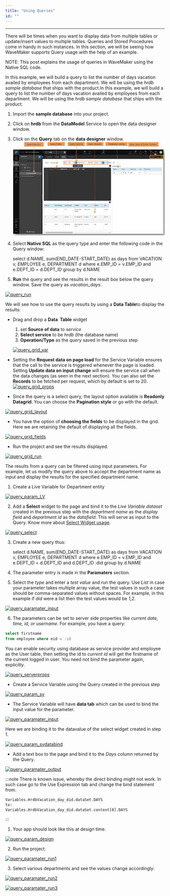 ```yaml
---
title: "Using Queries"
id: ""
---
```

---

There will be times when you want to display data from multiple tables or update/insert values to multiple tables. Queries and Stored Procedures come in handy in such instances. In this section, we will be seeing how WaveMaker supports Query usage with the help of an example.

NOTE: This post explains the usage of queries in WaveMaker using the Native SQL code.

In this example, we will build a query to list the number of days vacation availed by employees from each department. We will be using the _hrdb sample database_ that ships with the product.In this example, we will build a query to list the number of days vacation availed by employees from each department. We will be using the _hrdb sample database_ that ships with the product.

1. Import the **sample database** into your project.
2. Click on **hrdb** from the **DataModel** Service to open the data designer window.
3. Click on the **Query** tab on the **data designer** window. [![query_tab](/learn/assets/query_tab.png)](/learn/assets/query_tab.png)
4. Select **Native SQL** as the query type and enter the following code in the Query window:
    
    select d.NAME, sum(END_DATE-START_DATE) as days 
    from VACATION v, EMPLOYEE e, DEPARTMENT d 
    where e.EMP_ID = v.EMP_ID and e.DEPT_ID = d.DEPT_ID 
    group by d.NAME
    
5. **Run** the query and see the results in the result box below the query window. Save the query as _vacation_days_. 

[![query_run](/learn/assets/query_run.png)](/learn/assets/query_run.png)

We will see how to use the query results by using a **Data Table**to display the results:

- Drag and drop a **Data  Table** widget
    
    1. set **Source of data** to _service_
    2. **Select service** to be _hrdb_ (the database name)
    3. **Operation/Type** as the _query_ saved in the previous step
    
    [![query_grid_var](/learn/assets/query_grid_var.png)](/learn/assets/query_grid_var.png)

- Setting the **Request data on page load** for the Service Variable ensures that the call to the service is triggered whenever the page is loaded. Setting **Update data on input change** will ensure the service call when the data changes (as seen in the next section). You can also set the **Records** to be fetched per request, which by default is set to 20. [![query_grid_props](/learn/assets/query_grid_props.png)](/learn/assets/query_grid_props.png)
- Since the query is a select query, the layout option available is **Readonly Datagrid**. You can choose the **Pagination style** or go with the default. 

[![query_grid_layout](/learn/assets/query_grid_layout.png)](/learn/assets/query_grid_layout.png)

- You have the option of **choosing the fields** to be displayed in the grid. Here we are retaining the default of displaying all the fields. 

[![query_grid_fields](/learn/assets/query_grid_fields.png)](/learn/assets/query_grid_fields.png)

- Run the project and see the results displayed. 

[![query_grid_run](/learn/assets/query_grid_run.png)](/learn/assets/query_grid_run.png)

The results from a query can be filtered using input parameters. For example, let us modify the query above to accept the department name as input and display the results for the specified department name.

1. Create a Live Variable for Department entity 

[![query_param_LV](/learn/assets/query_param_LV.png)](/learn/assets/query_param_LV.png)

2. Add a **Select** widget to the page and bind it to the _Live Variable dataset_ created in the previous step with the _department name_ as the _display field_ and _department id_ as the _datafield_. This will serve as input to the Query. Know more about [Select Widget usage](/learn/app-development/widgets/form-widgets/select-use-cases). 

[![query_select](/learn/assets/query_select.png)](/learn/assets/query_select.png)

3. Create a new query thus:
    
    select d.NAME, sum(END_DATE-START_DATE) as days 
    from VACATION v, EMPLOYEE e, DEPARTMENT d 
    where e.EMP_ID = v.EMP_ID and e.DEPT_ID = d.DEPT_ID and d.DEPT_ID :did
    group by d.NAME
    
4. The parameter entry is made in the **Paramaters** section.
5. Select the _type_ and enter a _test value_ and run the query. Use _List_ in case your parameter takes multiple array value, the test values in such a case should be comma-separated values without spaces. For example, in this example if _did_ were a list then the test values would be _1,2_. 

[![query_paramater_input](/learn/assets/query_paramater_input.png)](/learn/assets/query_paramater_input.png)

6. The parameters can be set to server side properties like _current date, time, id, or username_. For example, you have a query:

```sql
select firstname 
from employee where eid = :id
```    
    
You can enable security using database as service provider and employee as the User table, then setting the id to _current id_ will get the firstname of the current logged in user. You need not bind the parameter again, explicitly. 

[![query_serverprops](/learn/assets/query_serverprops.png)](/learn/assets/query_serverprops.png)

- Create a Service Variable using the Query created in the previous step 

[![query_param_sv](/learn/assets/query_param_sv.png)](/learn/assets/query_param_sv.png)

- The Service Variable will have **data tab** which can be used to bind the input value for the parameter. 

[![query_paramater_input](/learn/assets/query_paramater_input.png)](/learn/assets/query_paramater_input.png)

Here we are binding it to the datavalue of the select widget created in step 1. 

[![query_param_svdatabind](/learn/assets/query_param_svdatabind.png)](/learn/assets/query_param_svdatabind.png)

- Add a text box to the page and bind it to the _Days_ column returned by the Query. 

[![query_paramater_output](/learn/assets/query_paramater_output.png)](/learn/assets/query_paramater_output.png)

:::note
There is known issue, whereby the direct binding might not work. In such case go to the Use Expression tab and change the bind statement from.

```
Variables.HrdbVacation_day_did.dataSet.DAYS
to:
Variables.HrdbVacation_day_did.dataSet.content[0].DAYS
```
:::

1. Your app should look like this at design time. 

[![query_param_design](/learn/assets/query_param_design.png)](/learn/assets/query_param_design.png)

2. Run the project. 

[![query_paramater_run1](/learn/assets/query_paramater_run1.png)](/learn/assets/query_paramater_run1.png)

3. Select various departments and see the values change accordingly: 

[![query_paramater_run2](/learn/assets/query_paramater_run2.png)](/learn/assets/query_paramater_run2.png)

[![query_paramater_run3](/learn/assets/query_paramater_run3.png)](/learn/assets/query_paramater_run3.png)
